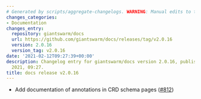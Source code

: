 ```yaml
---
# Generated by scripts/aggregate-changelogs. WARNING: Manual edits to this files will be overwritten.
changes_categories:
- Documentation
changes_entry:
  repository: giantswarm/docs
  url: https://github.com/giantswarm/docs/releases/tag/v2.0.16
  version: 2.0.16
  version_tag: v2.0.16
date: '2021-02-12T09:27:39+00:00'
description: Changelog entry for giantswarm/docs version 2.0.16, published on 12 February
  2021, 09:27.
title: docs release v2.0.16
---
```


- Add documentation of annotations in CRD schema pages ([#812](https://github.com/giantswarm/docs/pull/812))
